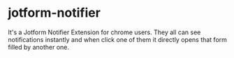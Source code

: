 # jotform-notifier
It's a Jotform Notifier Extension for chrome users. They all can see notifications instantly and when click one of them it directly opens that form filled by another one.
